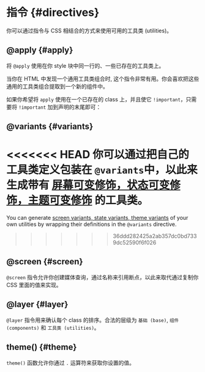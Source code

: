 # 指令 {#directives}

你可以通过指令与 CSS 相结合的方式来使用可用的工具类 (utilities)。

## @apply {#apply}

将 `@apply` 使用在你 style 块中同一行的、一些已存在的工具类上。

当你在 HTML 中发现一个通用工具类组合时, 这个指令非常有用。你会喜欢把这些通用的工具类组合提取到一个新的组件中。

<DirectivesPlayground
:input='`
.btn {
  @apply font-bold py-2 px-4 rounded;
}
.btn-blue {
  @apply bg-blue-500 hover:bg-blue-700 text-white;
  padding-top: 1rem;
}`.trim()'
/>

如果你希望将 `apply` 使用在一个已存在的 class 上，并且使它 `!important`，只需要将 `!important` 加到声明的末尾即可：

<DirectivesPlayground
:input='`
.btn {
  @apply font-bold py-2 px-4 rounded !important;
}`.trim()'
/>

## @variants {#variants}

<<<<<<< HEAD
你可以通过把自己的工具类定义包装在 `@variants`中，以此来生成带有 [屏幕可变修饰，状态可变修饰，主题可变修饰](/utilities/variants) 的工具类。
=======
You can generate [screen variants, state variants, theme variants](/utilities/general/variants) of your own utilities by wrapping their definitions in the `@variants` directive.
>>>>>>> 36ddd282425a2ab357dc0bd7339dc52590f6f026

<DirectivesPlayground
:input='`
@variants focus, hover {
  .rotate-0 {
    transform: rotate(0deg);
  }
  .rotate-90 {
    transform: rotate(90deg);
  }
}
@variants dark {
  .bg-color {
    background-color: #1c1c1e;
  }
}`.trim()'
/>


## @screen {#screen}

`@screen` 指令允许你创建媒体查询，通过名称来引用断点，以此来取代通过复制你 CSS 里面的值来实现。


<DirectivesPlayground
:input='`
@screen sm {
  .custom {
    @apply text-lg;
  }
}`.trim()'
/>

## @layer {#layer}

`@layer` 指令用来确认每个 class 的排序。合法的层级为 `基础 (base)`, `组件 (components)` 和 `工具类 (utilities)`。

<DirectivesPlayground
:input='`
@layer components {
  .components {
    @apply bg-red-500;
  }
}
@layer utilities {
  .utilities {
    max-width: 768px;
  }
}
@layer base {
  base {
    margin-left: auto;
  }
}
.normal {
  margin-right: auto; /* components by default */
}`.trim()'
/>

## theme() {#theme}

`theme()` 函数允许你通过 `.` 运算符来获取你设置的值。

<DirectivesPlayground
:input='`
.btn-blue {
  background-color: theme("colors.blue.500");
}`.trim()'
/>
